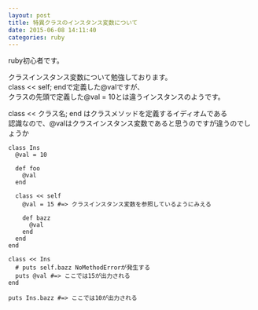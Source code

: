 ```yaml
---
layout: post
title: 特異クラスのインスタンス変数について
date: 2015-06-08 14:11:40
categories: ruby
---
```

<p>ruby初心者です。</p>

<p>クラスインスタンス変数について勉強しております。<br>
class &lt;&lt; self; endで定義した@valですが、<br>
クラスの先頭で定義した@val = 10とは違うインスタンスのようです。</p>

<p>class &lt;&lt; クラス名; end はクラスメソッドを定義するイディオムである<br>
認識なので、@valはクラスインスタンス変数であると思うのですが違うのでしょうか</p>

<pre><code>class Ins
  @val = 10

  def foo
    @val
  end

  class &lt;&lt; self
    @val = 15 #=&gt; クラスインスタンス変数を参照しているようにみえる

    def bazz
      @val
    end
  end
end

class &lt;&lt; Ins
  # puts self.bazz NoMethodErrorが発生する
  puts @val #=&gt; ここでは15が出力される
end

puts Ins.bazz #=&gt; ここでは10が出力される
</code></pre>
